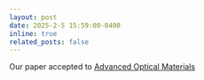 ```yaml
---
layout: post
date: 2025-2-5 15:59:00-0400
inline: true
related_posts: false
---
```


Our paper accepted to <a href="https://advanced.onlinelibrary.wiley.com/doi/10.1002/adom.202402853?af=R">Advanced Optical Materials</a>

